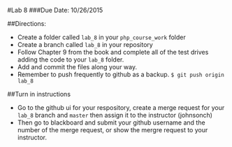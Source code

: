 #Lab 8
###Due Date: 10/26/2015

##Directions:
* Create a folder called ```lab_8``` in your ```php_course_work``` folder 
* Create a branch called ```lab_8``` in your repository 
* Follow Chapter 9 from the book and complete all of the test drives 
adding the code to your ```lab_8``` folder.
* Add and commit the files along your way. 
* Remember to push frequently to github as a backup.
```$ git push origin lab_8```


##Turn in instructions
* Go to the github ui for your respository, create a merge request for your 
```lab_8``` branch and ```master``` then assign it to the instructor (johnsonch) 
* Then go to blackboard and submit your github username and the number of the 
merge request, or show the mergre request to your instructor.
